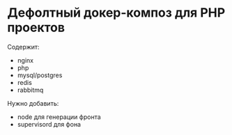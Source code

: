 # Дефолтный докер-композ для PHP проектов
Содержит:
- nginx
- php
- mysql/postgres
- redis
- rabbitmq

Нужно добавить:
- node для генерации фронта
- supervisord для фона
